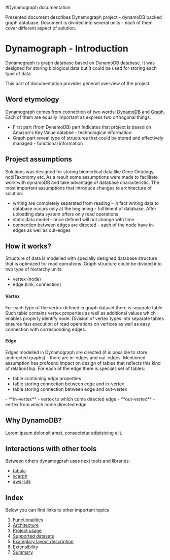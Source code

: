 #Dynamograph documentation

Presented document describes Dynamograph project - dynamoDB backed graph database.
Document is divided into several units - each of them cover different aspect of solution.

# Dynamograph - Introduction

Dynamograph is graph database based on DynamoDB database. It was designed for storing biological data but it could be used
 for storing each type of data

This part of documentation provides generall overview of the project.

## Word etymology

Dynamograph comes from connection of two words: [DynamoDB][1] and [Graph][2]. Each of them are equally important as express two orthogonal things:
  - First part (from DynamoDB) part indicates that project is based on Amazon's Key Value databse - technological information
  - Graph part reveal type of structures that could be stored and effectively managed - functional information

## Project assumptions

Solutions was designed for storing biomedical data like Gene Ontology, ncbiTaxonomy etc. As a result some assumptions were made to facilitate work with dynamoDB and take advantage of database characteristic.
The most important assumptions that introduce changes to architecture of solution:
- writing are completely separated from reading - in fact writing data to database occurs only at the beginning - fulfilment of database. After uploading data system offers only read operations
- static data model - once defined will not change with time
- connection between edges are directed - each of the node have in-edges as well as out-edges

## How it works?
Structure of data is modelled with specially designed database structure that is optimized for read operations.
Graph structure could be divided into two type of hierarchy units:
  - vertex (node)
  - edge (link, connection)

#### Vertex
For each type of the vertex defined in graph dataset there is separate table. Such table contains vertex properties as well as additional values which enables properly identify node.
Division of vertex types into separate tables ensures fast execution of read operations on vertices as well as easy connection with corresponding edges.

#### Edge
Edges modelled in Dynamograph are directed (it is possible to store undirected graphs) - there are in-edges and out-edges.
Mentioned assumption has profound impact on design of tables that reflects this kind of relationship. For each of the edge there is specials set of tables:
- table containing edge properties
- table storing connection between edge and in-vertex
- table storing connection between edge and out-vertex

<aside class="notice">
- **in-vertex** - vertex to which come directed edge
- **out-vertex** - vertex from which come directed edge
</aside>

## Why DynamoDB?

Lorem ipsum dolor sit amet, consectetur adipisicing elit.


## Interactions with other tools

Between others dynamogprah uses next tools and libraries:
- [tabula][3]
- [scarph][4]
- [aws-sdk][5]

## Index

Below you can find links to other important topics

1. [Functionalities][6]
2. [Architecture][7]
3. [Project usage][8]
4. [Supported datasets][9]
5. [Examplary layout description][10]
6. [Extensibility][11]
7. [Summary][12]


[1]: http://aws.amazon.com/dynamodb/
[2]: http://en.wikipedia.org/wiki/Graph_(mathematics)
[3]: https://github.com/ohnosequences/tabula
[4]: https://github.com/ohnosequences/scarph/
[5]: https://github.com/aws/aws-sdk-java
[6]: Functionalities.md
[7]: Architecture.md
[8]: Usage.md
[9]: Datasets.md
[10]: GoTableLayout.md
[11]: Extensibility.md
[12]: Summary.md